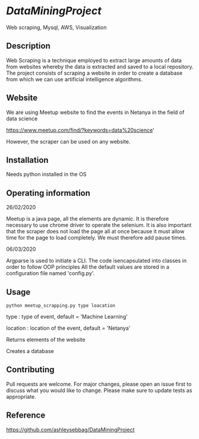 # _DataMiningProject_
Web scraping, Mysql, AWS, Visualization

## Description

Web Scraping is a technique employed to extract large amounts of data from websites whereby the data is extracted and saved to a local repository.
The project consists of scraping a website in order to create a database from which we can use artificial intelligence algorithms.

## Website

We are using Meetup website to find the events in Netanya in the field of data science

https://www.meetup.com/find/?keywords=data%20science'

However, the scraper can be used on any website. 

## Installation

Needs python installed in the OS

## Operating information

26/02/2020

Meetup is a java page, all the elements are dynamic. 
It is therefore necessary to use chrome driver to operate the selenium. 
It is also important that the scraper does not load the page all at once because it must allow time for the page to load completely. 
We must therefore add pause times. 

06/03/2020 

Argparse is used to initiate a CLI.
The code isencapsulated into classes in order to follow OOP principles
All the default values are stored in a configuration file named 'config.py'.

## Usage

```terminal
python meetup_scrapping.py type loacation
```

type : type of event, default = 'Machine Learning'

location : location of the event, default = 'Netanya'

Returns elements of the website

Creates a database

## Contributing

Pull requests are welcome. For major changes, please open an issue first to discuss what you would like to change.
Please make sure to update tests as appropriate.

## Reference

https://github.com/ashleysebbag/DataMiningProject
